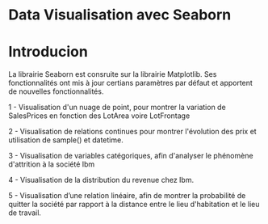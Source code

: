 
# Data Visualisation avec Seaborn


# Introducion

La librairie Seaborn est consruite sur la librairie Matplotlib. Ses fonctionnalités ont mis à jour certians paramètres par défaut et apportent de nouvelles fonctionnalités.


1 -  Visualisation d'un nuage de point, pour montrer la variation de SalesPrices en fonction des LotArea voire LotFrontage

2 - Visualisation de relations continues pour montrer l'évolution des prix et utilisation de sample() et datetime.

3 - Visualisation de variables catégoriques, afin d'analyser le phénomène d'attrition à la société Ibm

4  - Visualisation de la distribution du revenue chez Ibm.

5 - Visualisation d’une relation linéaire, afin de montrer la probabilité de quitter la société par rapport à la distance entre le lieu d'habitation et le lieu de travail.
